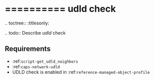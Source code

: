 

==========
udld check
==========

.. toctree::
    :titlesonly:

.. todo::
    Describe *udld* check

Requirements
------------
* :ref:`script-get_udld_neighbors`
* :ref:`caps-network-udld`
* UDLD check is enabled in :ref:`reference-managed-object-profile`

